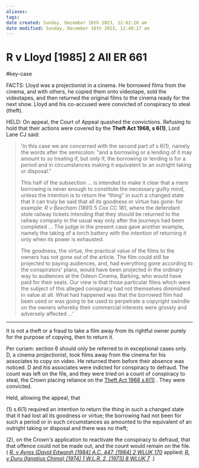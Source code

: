 ```yaml
---
aliases: 
tags: 
date created: Sunday, December 10th 2023, 12:02:28 am
date modified: Sunday, December 10th 2023, 12:40:17 am
---
```


# R v Lloyd [1985] 2 All ER 661

#key-case

FACTS: Lloyd was a projectionist in a cinema. He borrowed films from the cinema, and with others, he copied them onto videotape, sold the videotapes, and then returned the original films to the cinema ready for the next show. Lloyd and his co-accused were convicted of conspiracy to steal (theft).

HELD: On appeal, the Court of Appeal quashed the convictions. Refusing to hold that their actions were covered by the **Theft Act 1968, s 6(1)**, Lord Lane CJ said:

> 'In this case we are concerned with the second part of s 6(1), namely the words after the semicolon: "and a borrowing or a lending of it may amount to so treating if, but only if, the borrowing or lending is for a period and in circumstances making it equivalent to an outright taking or disposal."
>
> This half of the subsection … is intended to make it clear that a mere borrowing is never enough to constitute the necessary guilty mind, unless the intention is to return the “thing” in such a changed state that it can truly be said that all its goodness or virtue has gone: for example: _R v Beecham_ (1891) 5 Cox CC 181, where the defendant stole railway tickets intending that they should be returned to the railway company in the usual way only after the journeys had been completed … The judge in the present case gave another example, namely the taking of a torch battery with the intention of returning it only when its power is exhausted.
>
> The goodness, the virtue, the practical value of the films to the owners has not gone out of the article. The film could still be projected to paying audiences, and, had everything gone according to the conspirators' plans, would have been projected in the ordinary way to audiences at the Odeon Cinema, Barking, who would have paid for their seats. Our view is that those particular films which were the subject of this alleged conspiracy had not themselves diminished in value at all. What had happened was that the borrowed film had been used or was going to be used to perpetrate a copyright swindle on the owners whereby their commercial interests were grossly and adversely affected …’

---

It is not a theft or a fraud to take a film away from its rightful owner purely for the purpose of copying, then to return it.

Per curiam: section 6 should only be referred to in exceptional cases only. D, a cinema projectionist, took films away from the cinema for his associates to copy on video. He returned them before their absence was noticed. D and his associates were indicted for conspiracy to defraud. The count was left on the file, and they were tried on a count of conspiracy to steal, the Crown placing reliance on the [Theft Act 1968 s.6(1)](https://uk.westlaw.com/Document/IDF67A1E0E44811DA8D70A0E70A78ED65/View/FullText.html?originationContext=document&transitionType=DocumentItem&ppcid=afa37e9b6c72476e89a5807711acec22&contextData=(sc.Default)) . They were convicted.

Held, allowing the appeal, that

(1) s.6(1) required an intention to return the thing in such a changed state that it had lost all its goodness or virtue; the borrowing had not been for such a period or in such circumstances as amounted to the equivalent of an outright taking or disposal and there was no theft;

(2), on the Crown's application to reactivate the conspiracy to defraud, that that offence could not be made out, and the count would remain on the file. ( _[R. v Ayres (David Edward) [1984] A.C. 447, [1984] 2 WLUK 170](https://uk.westlaw.com/Document/I327EB381E42811DA8FC2A0F0355337E9/View/FullText.html?originationContext=document&transitionType=DocumentItem&ppcid=afa37e9b6c72476e89a5807711acec22&contextData=(sc.Default))_ applied; _[R. v Duru (Ignatius Chima) [1974] 1 W.L.R. 2, [1973] 8 WLUK 7](https://uk.westlaw.com/Document/I429B4DF0E42811DA8FC2A0F0355337E9/View/FullText.html?originationContext=document&transitionType=DocumentItem&ppcid=afa37e9b6c72476e89a5807711acec22&contextData=(sc.Default))_ .)
